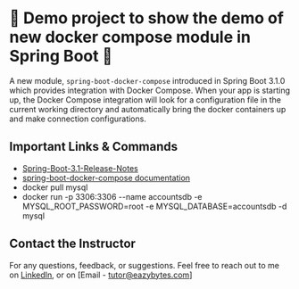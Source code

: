 # 🚀 Demo project to show the demo of new docker compose module in Spring Boot 🚀

A new module, `spring-boot-docker-compose` introduced in Spring Boot 3.1.0 which provides integration with Docker Compose. When your app is starting up, the Docker Compose integration will look for a configuration file in the current working directory and automatically bring the docker containers up and make connection configurations.

## Important Links & Commands

* [Spring-Boot-3.1-Release-Notes](https://github.com/spring-projects/spring-boot/wiki/Spring-Boot-3.1-Release-Notes)
* [spring-boot-docker-compose documentation](https://docs.spring.io/spring-boot/docs/3.1.0/reference/html/features.html#features.docker-compose)
* docker pull mysql
* docker run -p 3306:3306 --name accountsdb -e MYSQL_ROOT_PASSWORD=root -e MYSQL_DATABASE=accountsdb -d mysql

## Contact the Instructor

For any questions, feedback, or suggestions. Feel free to reach out to me on [LinkedIn](https://www.linkedin.com/in/challamadan/), or on [Email - tutor@eazybytes.com]
